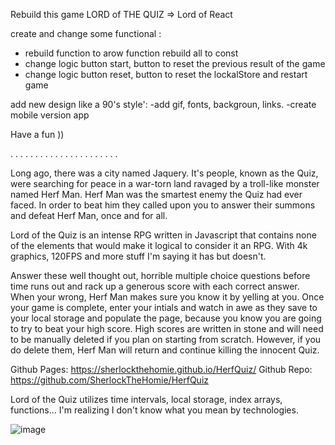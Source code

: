 Rebuild this game 
LORD of THE QUIZ => Lord of React

create and change some functional :

- rebuild function to arow function
  rebuild all to const
- change logic button start, button to reset the previous result of the game
- change logic button reset, button to reset the lockalStore and restart game
 
add new design like a 90's style':
-add gif, fonts, backgroun, links.
-create mobile version app

Have a fun ))

.
.
.
.
.
.
.
.
.
.
.
.
.
.
.
.
.
.
.
.
.
.


Long ago, there was a city named Jaquery. It's people, known as the Quiz, were searching for peace in a war-torn land ravaged by a troll-like monster named Herf Man. Herf Man was the smartest enemy the Quiz had ever faced. In order to beat him they called upon you to answer their summons and defeat Herf Man, once and for all. 

Lord of the Quiz is an intense RPG written in Javascript that contains none of the elements that would make it logical to consider it an RPG. With 4k graphics, 120FPS and more stuff I'm saying it has but doesn't. 

Answer these well thought out, horrible multiple choice questions before time runs out and rack up a generous score with each correct answer. When your wrong, Herf Man makes sure you know it by yelling at you. Once your game is complete, enter your intials and watch in awe as they save to your local storage and populate the page, because you know you are going to try to beat your high score. High scores are written in stone and will need to be manually deleted if you plan on starting from scratch. However, if you do delete them, Herf Man will return and continue killing the innocent Quiz.

Github Pages: https://sherlockthehomie.github.io/HerfQuiz/
Github Repo: https://github.com/SherlockTheHomie/HerfQuiz

Lord of the Quiz utilizes time intervals, local storage, index arrays, functions... I'm realizing I don't know what you mean by technologies.

![image](https://user-images.githubusercontent.com/86977087/143661670-b4faf480-df95-42d0-8056-2ac0ad8922c2.png)
